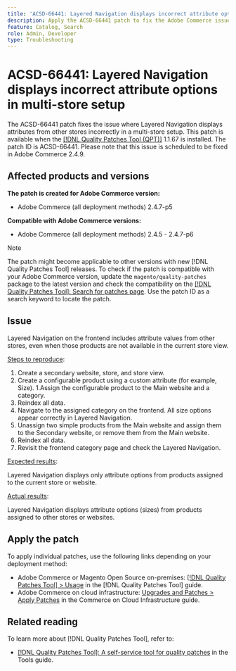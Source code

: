```yaml
---
title: 'ACSD-66441: Layered Navigation displays incorrect attribute options in multi-store setup'
description: Apply the ACSD-66441 patch to fix the Adobe Commerce issue where Layered Navigation displays attributes from other stores incorrectly in a multi-store setup.
feature: Catalog, Search
role: Admin, Developer
type: Troubleshooting
---
```


# ACSD-66441: Layered Navigation displays incorrect attribute options in multi-store setup

The ACSD-66441 patch fixes the issue where Layered Navigation displays attributes from other stores incorrectly in a multi-store setup. This patch is available when the [[!DNL Quality Patches Tool (QPT)]](/help/tools/quality-patches-tool/quality-patches-tool-to-self-serve-quality-patches.md) 1.1.67 is installed. The patch ID is ACSD-66441. Please note that this issue is scheduled to be fixed in Adobe Commerce 2.4.9.

## Affected products and versions

**The patch is created for Adobe Commerce version:**

* Adobe Commerce (all deployment methods) 2.4.7-p5

**Compatible with Adobe Commerce versions:**

* Adobe Commerce (all deployment methods) 2.4.5 - 2.4.7-p6

>[!NOTE]
>
>The patch might become applicable to other versions with new [!DNL Quality Patches Tool] releases. To check if the patch is compatible with your Adobe Commerce version, update the `magento/quality-patches` package to the latest version and check the compatibility on the [[!DNL Quality Patches Tool]: Search for patches page](https://experienceleague.adobe.com/tools/commerce-quality-patches/index.html). Use the patch ID as a search keyword to locate the patch.

## Issue

Layered Navigation on the frontend includes attribute values from other stores, even when those products are not available in the current store view. 

<u>Steps to reproduce</u>:

1. Create a secondary website, store, and store view.
1. Create a configurable product using a custom attribute (for example, Size).
1.Assign the configurable product to the Main website and a category.
1. Reindex all data.
1. Navigate to the assigned category on the frontend. All size options appear correctly in Layered Navigation.
1. Unassign two simple products from the Main website and assign them to the Secondary website, or remove them from the Main website.
1. Reindex all data.
1. Revisit the frontend category page and check the Layered Navigation.

<u>Expected results</u>:

Layered Navigation displays only attribute options from products assigned to the current store or website.

<u>Actual results</u>:

Layered Navigation displays attribute options (sizes) from products assigned to other stores or websites.

## Apply the patch

To apply individual patches, use the following links depending on your deployment method:

* Adobe Commerce or Magento Open Source on-premises: [[!DNL Quality Patches Tool] > Usage](/help/tools/quality-patches-tool/usage.md) in the [!DNL Quality Patches Tool] guide.
* Adobe Commerce on cloud infrastructure: [Upgrades and Patches > Apply Patches](https://experienceleague.adobe.com/docs/commerce-cloud-service/user-guide/develop/upgrade/apply-patches.html) in the Commerce on Cloud Infrastructure guide.

## Related reading

To learn more about [!DNL Quality Patches Tool], refer to:

* [[!DNL Quality Patches Tool]: A self-service tool for quality patches](/help/tools/quality-patches-tool/quality-patches-tool-to-self-serve-quality-patches.md) in the Tools guide.
